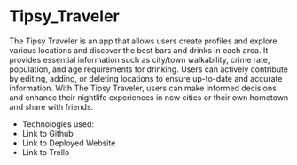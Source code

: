 # Tipsy_Traveler

The Tipsy Traveler is an app that allows users create profiles and explore various locations and discover the best bars and drinks in each area. It provides essential information such as city/town walkability, crime rate, population, and age requirements for drinking. Users can actively contribute by editing, adding, or deleting locations to ensure up-to-date and accurate information. With The Tipsy Traveler, users can make informed decisions and enhance their nightlife experiences in new cities or their own hometown and share with friends.


* Technologies used: 
* Link to Github
* Link to Deployed Website
* Link to Trello